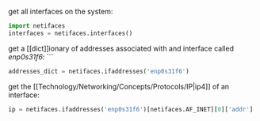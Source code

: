 get all interfaces on the system:
```python
import netifaces  
interfaces = netifaces.interfaces()
```
get a [[dict]]ionary of addresses associated with and interface called *enp0s31f6*: ```
```python
addresses_dict = netifaces.ifaddresses('enp0s31f6')
```
get the [[Technology/Networking/Concepts/Protocols/IP|ip4]] of an interface:
```python
ip = netifaces.ifaddresses('enp0s31f6')[netifaces.AF_INET][0]['addr']
```
